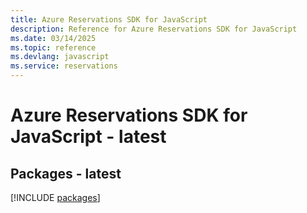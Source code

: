 ```yaml
---
title: Azure Reservations SDK for JavaScript
description: Reference for Azure Reservations SDK for JavaScript
ms.date: 03/14/2025
ms.topic: reference
ms.devlang: javascript
ms.service: reservations
---
```

# Azure Reservations SDK for JavaScript - latest
## Packages - latest
[!INCLUDE [packages](reservations-index.md)]